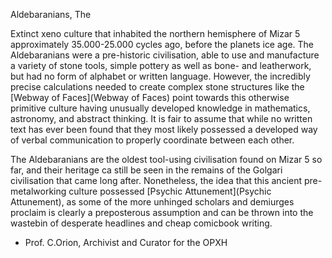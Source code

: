 Aldebaranians, The

Extinct xeno culture that inhabited the northern hemisphere of Mizar 5 approximately 35.000-25.000 cycles ago, before the planets ice age. The Aldebaranians were a pre-historic civilisation, able to use and manufacture a variety of stone tools, simple pottery as well as bone- and leatherwork, but had no form of alphabet or written language. However, the incredibly precise calculations needed to create complex stone structures like the [Webway of Faces](Webway of Faces) point towards this otherwise primitive culture having unusually developed knowledge in mathematics, astronomy, and abstract thinking. It is fair to assume that while no written text has ever been found that they most likely possessed a developed way of verbal communication to properly coordinate between each other.

The Aldebaranians are the oldest tool-using civilisation found on Mizar 5 so far, and their heritage ca still be seen in the remains of the Golgari civilisation that came long after. Nonetheless, the idea that this ancient pre-metalworking culture possessed [Psychic Attunement](Psychic Attunement), as some of the more unhinged scholars and demiurges proclaim is clearly a preposterous assumption and can be thrown into the wastebin of desperate headlines and cheap comicbook writing.


- Prof. C.Orion, Archivist and Curator for the OPXH